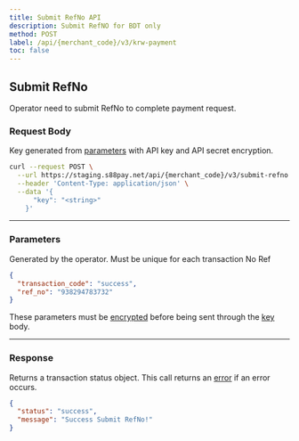 ```yaml
---
title: Submit RefNo API
description: Submit RefNO for BDT only
method: POST
label: /api/{merchant_code}/v3/krw-payment
toc: false
---
```


<x-row>
<x-col class="md:max-w-lg">

## Submit RefNo
Operator need to submit RefNo to complete payment request.

### Request Body

<x-properties>
  <x-property name="key" type="string" required>
  
  Key generated from [parameters](#parameters) with API key and API secret encryption.
  </x-property>
</x-properties>

</x-col>
<x-col sticky>

```bash
curl --request POST \
  --url https://staging.s88pay.net/api/{merchant_code}/v3/submit-refno \
  --header 'Content-Type: application/json' \
  --data '{
      "key": "<string>"
    }'
```

</x-col>
</x-row>

--- 

<x-row>
<x-col class="md:max-w-lg">

### Parameters

<x-properties>
  <x-property name="transaction_code" type="string" required>
    Generated by the operator. Must be unique for each transaction
  </x-property>
  <x-property name="ref_no" type="string" required>
    No Ref
  </x-property>
</x-properties>

</x-col>
<x-col sticky>


```json
{
  "transaction_code": "success",
  "ref_no": "938294783732"
}
```

These parameters must be [encrypted](/api/authentication) before being sent through the [key](#request-body) body.

</x-col>
</x-row>

---

<x-row>
<x-col class="lg:max-w-md">

### Response

Returns a transaction status object. This call returns an [error](/api/errors) if an error occurs.

</x-col>
<x-col sticky>

```json
{
  "status": "success",
  "message": "Success Submit RefNo!"
}

```

</x-col>
</x-row>